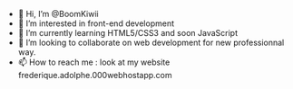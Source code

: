 - 👋 Hi, I’m @BoomKiwii
- 👀 I’m interested in front-end development
- 🌱 I’m currently learning HTML5/CSS3 and soon JavaScript
- 💞️ I’m looking to collaborate on web development for new professionnal way.
- 📫 How to reach me : look at my website frederique.adolphe.000webhostapp.com

<!---
BoomKiwii/BoomKiwii is a ✨ special ✨ repository because its `README.md` (this file) appears on your GitHub profile.
You can click the Preview link to take a look at your changes.
--->
